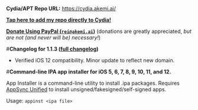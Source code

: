 **Cydia/APT Repo URL:** https://cydia.akemi.ai/

[**Tap here to add my repo directly to Cydia!**](https://cydia.akemi.ai/add.php)

[**Donate Using PayPal (`rei@akemi.ai`)**](https://paypal.me/angelXwind) (donations are greatly appreciated, *but are not (and never will be) necessary!*)

#**Changelog for 1.1.3 ([full changelog](https://cydia.akemi.ai/?page/com.linusyang.appinst-changelog))**

* Verified iOS 12 compatibility. Minor update to reflect new domain.

#**Command-line IPA app installer for iOS 5, 6, 7, 8, 9, 10, 11, and 12.**

App Installer is a command-line utility to install .ipa packages. Requires [AppSync Unified](https://cydia.akemi.ai/?page/net.angelxwind.appsyncunified) to install unsigned/fakesigned/self-signed apps.

Usage: `appinst <ipa file>`